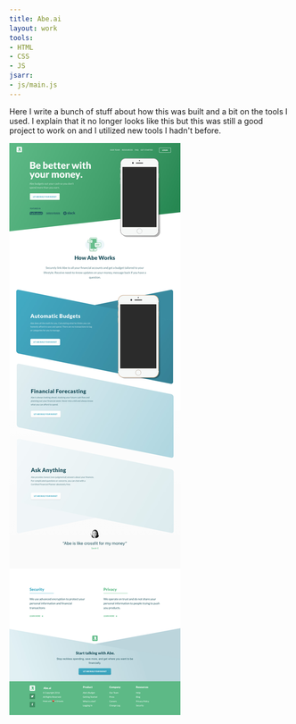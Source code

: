 ```yaml
---
title: Abe.ai
layout: work
tools:
- HTML
- CSS
- JS
jsarr:
- js/main.js
---
```


Here I write a bunch of stuff about how this was built and a bit on the tools I used. I explain that it no longer looks like this but this was still a good project to work on and I utilized new tools I hadn't before.

![Abe.ai Screenshot 2017](/assets/img/abe-ai.jpg)